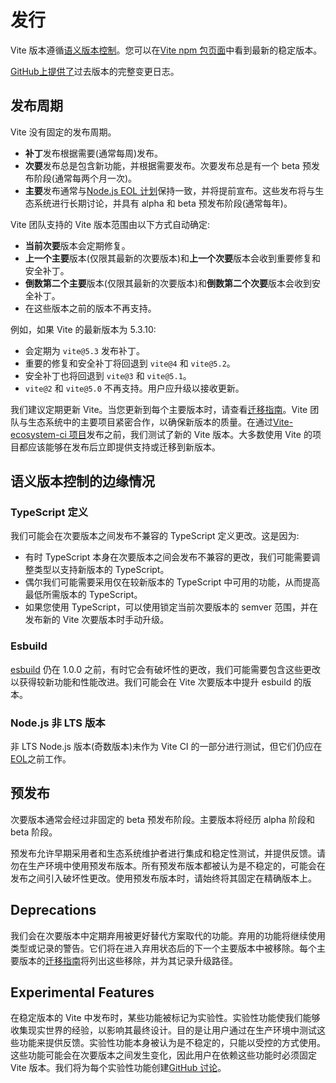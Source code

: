 # 发行

Vite 版本遵循[语义版本控制](https://semver.org/)。您可以在[Vite npm 包页面](https://www.npmjs.com/package/vite)中看到最新的稳定版本。

[GitHub上提供了](https://github.com/vitejs/vite/blob/main/packages/vite/CHANGELOG.md)过去版本的完整变更日志。

## 发布周期

Vite 没有固定的发布周期。

- **补丁**发布根据需要(通常每周)发布。
- **次要**发布总是包含新功能，并根据需要发布。次要发布总是有一个 beta 预发布阶段(通常每两个月一次)。
- **主要**发布通常与[Node.js EOL 计划](https://endoflife.date/nodejs)保持一致，并将提前宣布。这些发布将与生态系统进行长期讨论，并具有 alpha 和 beta 预发布阶段(通常每年)。

Vite 团队支持的 Vite 版本范围由以下方式自动确定:

- **当前次要**版本会定期修复。
- **上一个主要**版本(仅限其最新的次要版本)和**上一个次要**版本会收到重要修复和安全补丁。
- **倒数第二个主要**版本(仅限其最新的次要版本)和**倒数第二个次要**版本会收到安全补丁。
- 在这些版本之前的版本不再支持。

例如，如果 Vite 的最新版本为 5.3.10:

- 会定期为 `vite@5.3` 发布补丁。
- 重要的修复和安全补丁将回退到 `vite@4` 和 `vite@5.2`。
- 安全补丁也将回退到 `vite@3` 和 `vite@5.1`。
- `vite@2` 和 `vite@5.0` 不再支持。用户应升级以接收更新。

我们建议定期更新 Vite。当您更新到每个主要版本时，请查看[迁移指南](https://vite.dev/guide/migration.html)。Vite 团队与生态系统中的主要项目紧密合作，以确保新版本的质量。在通过[Vite-ecosystem-ci 项目](https://github.com/vitejs/vite-ecosystem-ci)发布之前，我们测试了新的 Vite 版本。大多数使用 Vite 的项目都应该能够在发布后立即提供支持或迁移到新版本。

## 语义版本控制的边缘情况

### TypeScript 定义

我们可能会在次要版本之间发布不兼容的 TypeScript 定义更改。这是因为:

- 有时 TypeScript 本身在次要版本之间会发布不兼容的更改，我们可能需要调整类型以支持新版本的 TypeScript。
- 偶尔我们可能需要采用仅在较新版本的 TypeScript 中可用的功能，从而提高最低所需版本的 TypeScript。
- 如果您使用 TypeScript，可以使用锁定当前次要版本的 semver 范围，并在发布新的 Vite 次要版本时手动升级。

### Esbuild

[esbuild](https://esbuild.github.io/) 仍在 1.0.0 之前，有时它会有破坏性的更改，我们可能需要包含这些更改以获得较新功能和性能改进。我们可能会在 Vite 次要版本中提升 esbuild 的版本。

### Node.js 非 LTS 版本

非 LTS Node.js 版本(奇数版本)未作为 Vite CI 的一部分进行测试，但它们仍应在[EOL](https://endoflife.date/nodejs)之前工作。

## 预发布

次要版本通常会经过非固定的 beta 预发布阶段。主要版本将经历 alpha 阶段和 beta 阶段。

预发布允许早期采用者和生态系统维护者进行集成和稳定性测试，并提供反馈。请勿在生产环境中使用预发布版本。所有预发布版本都被认为是不稳定的，可能会在发布之间引入破坏性更改。使用预发布版本时，请始终将其固定在精确版本上。

## Deprecations

我们会在次要版本中定期弃用被更好替代方案取代的功能。弃用的功能将继续使用类型或记录的警告。它们将在进入弃用状态后的下一个主要版本中被移除。每个主要版本的[迁移指南](https://vite.dev/guide/migration.html)将列出这些移除，并为其记录升级路径。

## Experimental Features

在稳定版本的 Vite 中发布时，某些功能被标记为实验性。实验性功能使我们能够收集现实世界的经验，以影响其最终设计。目的是让用户通过在生产环境中测试这些功能来提供反馈。实验性功能本身被认为是不稳定的，只能以受控的方式使用。这些功能可能会在次要版本之间发生变化，因此用户在依赖这些功能时必须固定 Vite 版本。我们将为每个实验性功能创建[GitHub 讨论](https://github.com/vitejs/vite/discussions/categories/feedback?discussions_q=is%3Aopen+label%3Aexperimental+category%3AFeedback)。
